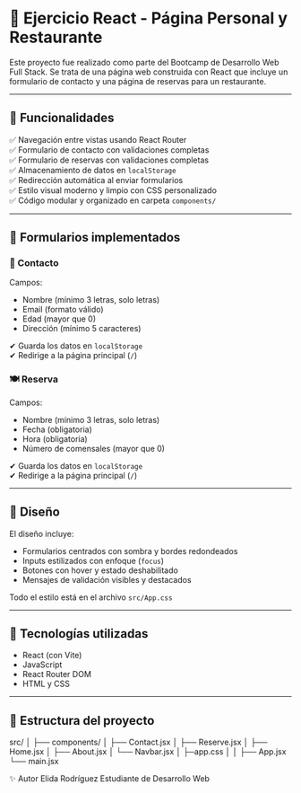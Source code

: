 # 🧩 Ejercicio React - Página Personal y Restaurante

Este proyecto fue realizado como parte del Bootcamp de Desarrollo Web Full Stack. Se trata de una página web construida con React que incluye un formulario de contacto y una página de reservas para un restaurante.

---

## 📌 Funcionalidades

✅ Navegación entre vistas usando React Router  
✅ Formulario de contacto con validaciones completas  
✅ Formulario de reservas con validaciones completas  
✅ Almacenamiento de datos en `localStorage`  
✅ Redirección automática al enviar formularios  
✅ Estilo visual moderno y limpio con CSS personalizado  
✅ Código modular y organizado en carpeta `components/`

---

## 🧪 Formularios implementados

### 📇 Contacto

Campos:

- Nombre (mínimo 3 letras, solo letras)
- Email (formato válido)
- Edad (mayor que 0)
- Dirección (mínimo 5 caracteres)

✔ Guarda los datos en `localStorage`  
✔ Redirige a la página principal (`/`)

### 🍽️ Reserva

Campos:

- Nombre (mínimo 3 letras, solo letras)
- Fecha (obligatoria)
- Hora (obligatoria)
- Número de comensales (mayor que 0)

✔ Guarda los datos en `localStorage`  
✔ Redirige a la página principal (`/`)

---

## 🎨 Diseño

El diseño incluye:

- Formularios centrados con sombra y bordes redondeados
- Inputs estilizados con enfoque (`focus`)
- Botones con hover y estado deshabilitado
- Mensajes de validación visibles y destacados

Todo el estilo está en el archivo `src/App.css`

---

## 🚀 Tecnologías utilizadas

- React (con Vite)
- JavaScript
- React Router DOM
- HTML y CSS

---

## 📂 Estructura del proyecto

src/
│
├── components/
│ ├── Contact.jsx
│ ├── Reserve.jsx
│ ├── Home.jsx
│ ├── About.jsx
│ └── Navbar.jsx
│
├─app.css
│
│
├── App.jsx
└── main.jsx

✨ Autor
Elida Rodríguez
Estudiante de Desarrollo Web
